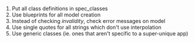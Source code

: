 1.  Put all class definitions in spec_classes
2.  Use blueprints for all model creation
3.  Instead of checking *invalidity*, check error messages on model
4.  Use single quotes for all strings which don't use interpolation
5.  Use generic classes (ie. ones that aren't specific to a super-unique app)